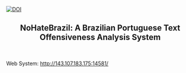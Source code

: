 [![DOI](https://zenodo.org/badge/768833373.svg)](https://zenodo.org/doi/10.5281/zenodo.10804331)

<h2 align="center">NoHateBrazil: A Brazilian Portuguese Text Offensiveness Analysis System</h2>

</br>

Web System: http://143.107.183.175:14581/



